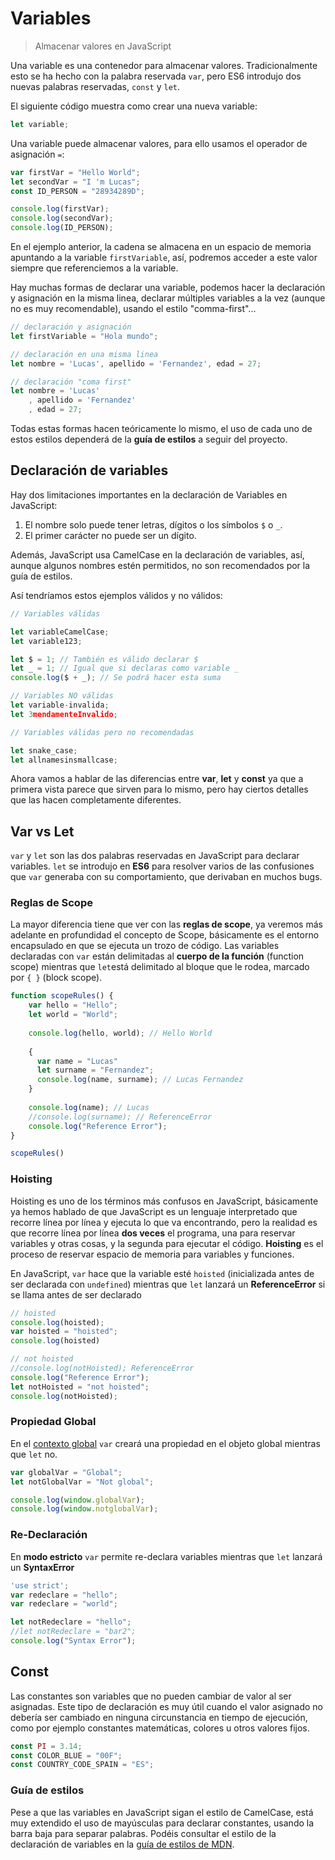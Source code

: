 # Variables

> Almacenar valores en JavaScript

Una variable es una contenedor para almacenar valores. Tradicionalmente esto se ha hecho con la palabra reservada `var`, pero ES6 introdujo dos nuevas palabras reservadas, `const` y `let`.

El siguiente código muestra como crear una nueva variable:

``` javascript
let variable;
```

Una variable puede almacenar valores, para ello usamos el operador de asignación `=`:

``` javascript
var firstVar = "Hello World";
let secondVar = "I 'm Lucas";
const ID_PERSON = "28934289D";

console.log(firstVar);
console.log(secondVar);
console.log(ID_PERSON);
```

En el ejemplo anterior, la cadena se almacena en un espacio de memoria apuntando a la variable `firstVariable`, así, podremos acceder a este valor siempre que referenciemos a la variable.

Hay muchas formas de declarar una variable, podemos hacer la declaración y asignación en la misma linea, declarar múltiples variables a la vez (aunque no es muy recomendable), usando el estilo "comma-first"...

``` javascript
// declaración y asignación
let firstVariable = "Hola mundo";

// declaración en una misma linea
let nombre = 'Lucas', apellido = 'Fernandez', edad = 27;

// declaración "coma first"
let nombre = 'Lucas'
    , apellido = 'Fernandez'
    , edad = 27; 
```

Todas estas formas hacen teóricamente lo mismo, el uso de cada uno de estos estilos dependerá de la **guía de estilos** a seguir del proyecto.

## Declaración de variables

Hay dos limitaciones importantes en la declaración de Variables en JavaScript:

 1. El nombre solo puede tener letras, dígitos o los símbolos `$` o `_`.
 2. El primer carácter no puede ser un dígito.

Además, JavaScript usa CamelCase en la declaración de variables, así, aunque algunos nombres estén permitidos, no son recomendados por la guía de estilos.

Así tendríamos estos ejemplos válidos y no válidos:

``` javascript
// Variables válidas

let variableCamelCase;
let variable123;

let $ = 1; // También es válido declarar $
let _ = 1; // Igual que si declaras como variable _
console.log($ + _); // Se podrá hacer esta suma

// Variables NO válidas
let variable-invalida;
let 3mendamenteInvalido;

// Variables válidas pero no recomendadas

let snake_case;
let allnamesinsmallcase;

```

Ahora vamos a hablar de las diferencias entre **var**, **let** y **const** ya que a primera vista parece que sirven para lo mismo, pero hay ciertos detalles que las hacen completamente diferentes.

## Var vs Let

`var` y `let` son las dos palabras reservadas en JavaScript para declarar variables. `let` se introdujo en **ES6** para resolver varios de las confusiones que `var` generaba con su comportamiento, que derivaban en muchos bugs.

### Reglas de Scope

La mayor diferencia tiene que ver con las **reglas de scope**, ya veremos más adelante en profundidad el concepto de Scope, básicamente es el entorno encapsulado en que se ejecuta un trozo de código. Las variables declaradas con `var` están delimitadas al **cuerpo de la función** (function scope) mientras que `let`está delimitado al bloque que le rodea, marcado por `{ }` (block scope).

```javascript
function scopeRules() {
    var hello = "Hello";
    let world = "World";
  
    console.log(hello, world); // Hello World
  
    {
      var name = "Lucas"
      let surname = "Fernandez";
      console.log(name, surname); // Lucas Fernandez
    }
  
    console.log(name); // Lucas
    //console.log(surname); // ReferenceError
    console.log("Reference Error");
}

scopeRules()
```

### Hoisting

Hoisting es uno de los términos más confusos en JavaScript, básicamente ya hemos hablado de que JavaScript es un lenguaje interpretado que recorre línea por línea y ejecuta lo que va encontrando, pero la realidad es que recorre línea por línea **dos veces** el programa, una para reservar variables y otras cosas, y la segunda para ejecutar el código. **Hoisting** es el proceso de reservar espacio de memoria para variables y funciones.

En JavaScript, `var` hace que la variable esté `hoisted` (inicializada antes de ser declarada con `undefined`) mientras que `let` lanzará un **ReferenceError** si se llama antes de ser declarado

```javascript
// hoisted
console.log(hoisted);
var hoisted = "hoisted";
console.log(hoisted)

// not hoisted
//console.log(notHoisted); ReferenceError
console.log("Reference Error");
let notHoisted = "not hoisted";
console.log(notHoisted);
```

### Propiedad Global

En el [contexto global](/advanced/2_global_namespace/README.md) `var` creará una propiedad en el objeto global mientras que `let` no.

```javascript
var globalVar = "Global";
let notGlobalVar = "Not global";

console.log(window.globalVar);
console.log(window.notglobalVar);
```

### Re-Declaración

En **modo estricto** `var` permite re-declara variables mientras que `let` lanzará un **SyntaxError**

```javascript
'use strict';
var redeclare = "hello";
var redeclare = "world"; 

let notRedeclare = "hello"; 
//let notRedeclare = "bar2"; 
console.log("Syntax Error");

```

## Const

Las constantes son variables que no pueden cambiar de valor al ser asignadas. Este tipo de declaración es muy útil cuando el valor asignado no debería ser cambiado en ninguna circunstancia en tiempo de ejecución, como por ejemplo constantes matemáticas, colores u otros valores fijos.

``` javascript
const PI = 3.14;
const COLOR_BLUE = "00F";
const COUNTRY_CODE_SPAIN = "ES";
```

### Guía de estilos

Pese a que las variables en JavaScript sigan el estilo de CamelCase, está muy extendido el uso de mayúsculas para declarar constantes, usando la barra baja para separar palabras. Podéis consultar el estilo de la declaración de variables en la [guía de estilos de MDN](https://developer.mozilla.org/en-US/docs/MDN/Guidelines/Code_guidelines/JavaScript#variables).
